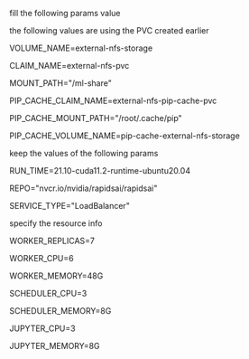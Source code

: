 fill the following params value

the following values are using the PVC created earlier

VOLUME_NAME=external-nfs-storage

CLAIM_NAME=external-nfs-pvc

MOUNT_PATH="/ml-share"

PIP_CACHE_CLAIM_NAME=external-nfs-pip-cache-pvc

PIP_CACHE_MOUNT_PATH="/root/.cache/pip"

PIP_CACHE_VOLUME_NAME=pip-cache-external-nfs-storage

keep the values of the following params

RUN_TIME=21.10-cuda11.2-runtime-ubuntu20.04

REPO="nvcr.io/nvidia/rapidsai/rapidsai"

SERVICE_TYPE="LoadBalancer"

specify the resource info 

WORKER_REPLICAS=7

WORKER_CPU=6

WORKER_MEMORY=48G

SCHEDULER_CPU=3

SCHEDULER_MEMORY=8G

JUPYTER_CPU=3

JUPYTER_MEMORY=8G
